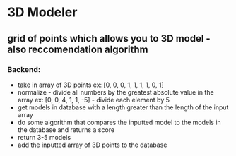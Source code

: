 # 3D Modeler
## grid of points which allows you to 3D model - also reccomendation algorithm

### Backend:
* take in array of 3D points ex: [0, 0, 0, 1, 1, 1, 1, 0, 1]
* normalize - divide all numbers by the greatest absolute value in the array ex: [0, 0, 4, 1, 1, -5] - divide each element by 5
* get models in database with a length greater than the length of the input array
* do some algorithm that compares the inputted model to the models in the database and returns a score 
* return 3-5 models
* add the inputted array of 3D points to the database